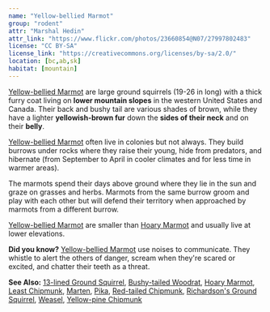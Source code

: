 ```yaml
---
name: "Yellow-bellied Marmot"
group: "rodent"
attr: "Marshal Hedin"
attr_link: "https://www.flickr.com/photos/23660854@N07/27997802483"
license: "CC BY-SA"
license_link: "https://creativecommons.org/licenses/by-sa/2.0/"
location: [bc,ab,sk]
habitat: [mountain]
---
```

[Yellow-bellied Marmot](/animals/yelbelmar/) are large ground squirrels (19-26 in long) with a thick furry coat living on **lower mountain slopes** in the western United States and Canada. Their back and bushy tail are various shades of brown, while they have a lighter **yellowish-brown fur** down the **sides of their neck** and on their **belly**.

[Yellow-bellied Marmot](/animals/yelbelmar/) often live in colonies but not always. They build burrows under rocks where they raise their young, hide from predators, and hibernate (from September to April in cooler climates and for less time in warmer areas).

The marmots spend their days above ground where they lie in the sun and graze on grasses and herbs. Marmots from the same burrow groom and play with each other but will defend their territory when approached by marmots from a different burrow.

[Yellow-bellied Marmot](/animals/yelbelmar/) are smaller than [Hoary Marmot](/animals/hoarymar/) and usually live at lower elevations.

**Did you know?** [Yellow-bellied Marmot](/animals/yelbelmar/) use noises to communicate. They whistle to alert the others of danger, scream when they're scared or excited, and chatter their teeth as a threat.

<!-- generated, do not edit -->
**See Also:**
[13-lined Ground Squirrel](/animals/13linegs/),
[Bushy-tailed Woodrat](/animals/buwrat/),
[Hoary Marmot](/animals/hoarymar/),
[Least Chipmunk](/animals/leastchip/),
[Marten](/animals/marten/),
[Pika](/animals/pika/),
[Red-tailed Chipmunk](/animals/retchip/),
[Richardson's Ground Squirrel](/animals/richgs/),
[Weasel](/animals/weasel/),
[Yellow-pine Chipmunk](/animals/yelpchip/)
